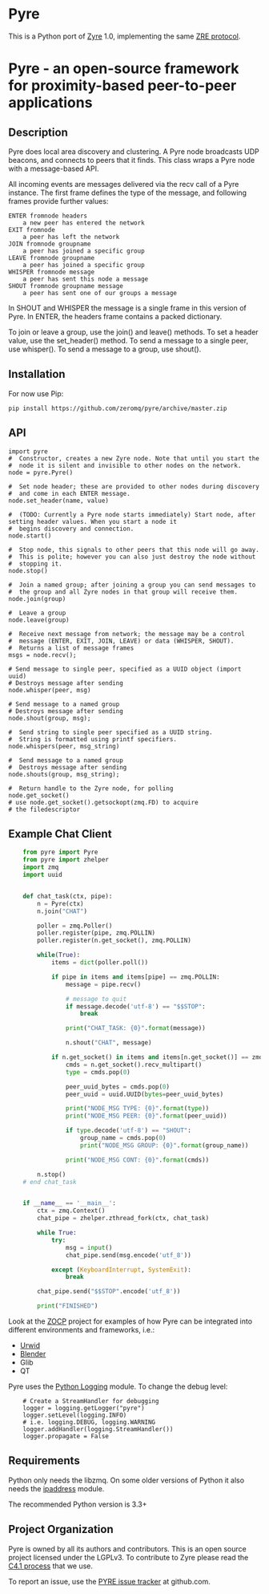 Pyre
====

This is a Python port of [Zyre](zyre.org) 1.0, implementing the same [ZRE protocol](http://rfc.zeromq.org/spec:36).

# Pyre - an open-source framework for proximity-based peer-to-peer applications

## Description

Pyre does local area discovery and clustering. A Pyre node broadcasts
UDP beacons, and connects to peers that it finds. This class wraps a
Pyre node with a message-based API.

All incoming events are messages delivered via the recv call of a Pyre
instance. The first frame defines the type of the message, and following
frames provide further values:

    ENTER fromnode headers
        a new peer has entered the network
    EXIT fromnode
        a peer has left the network
    JOIN fromnode groupname
        a peer has joined a specific group
    LEAVE fromnode groupname
        a peer has joined a specific group
    WHISPER fromnode message
        a peer has sent this node a message
    SHOUT fromnode groupname message
        a peer has sent one of our groups a message

In SHOUT and WHISPER the message is a single frame in this version
of Pyre. In ENTER, the headers frame contains a packed dictionary.

To join or leave a group, use the join() and leave() methods.
To set a header value, use the set_header() method. To send a message
to a single peer, use whisper(). To send a message to a group, use
shout().

## Installation

For now use Pip:

    pip install https://github.com/zeromq/pyre/archive/master.zip

## API

    import pyre
    #  Constructor, creates a new Zyre node. Note that until you start the
    #  node it is silent and invisible to other nodes on the network.
    node = pyre.Pyre()

    #  Set node header; these are provided to other nodes during discovery
    #  and come in each ENTER message.
    node.set_header(name, value)

    #  (TODO: Currently a Pyre node starts immediately) Start node, after setting header values. When you start a node it
    #  begins discovery and connection.
    node.start()

    #  Stop node, this signals to other peers that this node will go away.
    #  This is polite; however you can also just destroy the node without
    #  stopping it.
    node.stop()

    #  Join a named group; after joining a group you can send messages to
    #  the group and all Zyre nodes in that group will receive them.
    node.join(group)

    #  Leave a group
    node.leave(group)

    #  Receive next message from network; the message may be a control
    #  message (ENTER, EXIT, JOIN, LEAVE) or data (WHISPER, SHOUT).
    #  Returns a list of message frames
    msgs = node.recv();

    # Send message to single peer, specified as a UUID object (import uuid)
    # Destroys message after sending
    node.whisper(peer, msg)

    # Send message to a named group
    # Destroys message after sending
    node.shout(group, msg);

    #  Send string to single peer specified as a UUID string.
    #  String is formatted using printf specifiers.
    node.whispers(peer, msg_string)

    #  Send message to a named group
    #  Destroys message after sending
    node.shouts(group, msg_string);
        
    #  Return handle to the Zyre node, for polling
    node.get_socket()
    # use node.get_socket().getsockopt(zmq.FD) to acquire 
    # the filedescriptor


## Example Chat Client

```python
    from pyre import Pyre
    from pyre import zhelper
    import zmq
    import uuid


    def chat_task(ctx, pipe):
        n = Pyre(ctx)
        n.join("CHAT")

        poller = zmq.Poller()
        poller.register(pipe, zmq.POLLIN)
        poller.register(n.get_socket(), zmq.POLLIN)

        while(True):
            items = dict(poller.poll())

            if pipe in items and items[pipe] == zmq.POLLIN:
                message = pipe.recv()

                # message to quit
                if message.decode('utf-8') == "$$STOP":
                    break

                print("CHAT_TASK: {0}".format(message))

                n.shout("CHAT", message)

            if n.get_socket() in items and items[n.get_socket()] == zmq.POLLIN:
                cmds = n.get_socket().recv_multipart()
                type = cmds.pop(0)

                peer_uuid_bytes = cmds.pop(0)
                peer_uuid = uuid.UUID(bytes=peer_uuid_bytes)

                print("NODE_MSG TYPE: {0}".format(type))
                print("NODE_MSG PEER: {0}".format(peer_uuid))

                if type.decode('utf-8') == "SHOUT":
                    group_name = cmds.pop(0)
                    print("NODE_MSG GROUP: {0}".format(group_name))

                print("NODE_MSG CONT: {0}".format(cmds))

        n.stop()
    # end chat_task


    if __name__ == '__main__':
        ctx = zmq.Context()
        chat_pipe = zhelper.zthread_fork(ctx, chat_task)

        while True:
            try:
                msg = input()
                chat_pipe.send(msg.encode('utf_8'))

            except (KeyboardInterrupt, SystemExit):
                break

        chat_pipe.send("$$STOP".encode('utf_8'))

        print("FINISHED")
```

Look at the [ZOCP](https://github.com/z25/pyZOCP) project for examples of how Pyre can be 
integrated into different environments and frameworks, i.e.:
- [Urwid](https://github.com/z25/pyZOCP/blob/master/examples/urwZOCP.py)
- [Blender](https://github.com/z25/pyZOCP/blob/master/examples/BpyZOCP.py)
- Glib
- QT


Pyre uses the [Python Logging](https://docs.python.org/3.4/library/logging.html) module.
To change the debug level:

```
    # Create a StreamHandler for debugging
    logger = logging.getLogger("pyre")
    logger.setLevel(logging.INFO)
    # i.e. logging.DEBUG, logging.WARNING
    logger.addHandler(logging.StreamHandler())
    logger.propagate = False

```

## Requirements

Python only needs the libzmq. On some older versions of Python 
it also needs the [ipaddress](https://docs.python.org/3.4/library/ipaddress.html?highlight=ipaddress#module-ipaddress) module.

The recommended Python version is 3.3+


## Project Organization

Pyre is owned by all its authors and contributors. This is an open source
project licensed under the LGPLv3. To contribute to Zyre please read the
[C4.1 process](http://rfc.zeromq.org/spec:22) that we use.

To report an issue, use the [PYRE issue tracker](https://github.com/zeromq/pyre/issues) at github.com.
